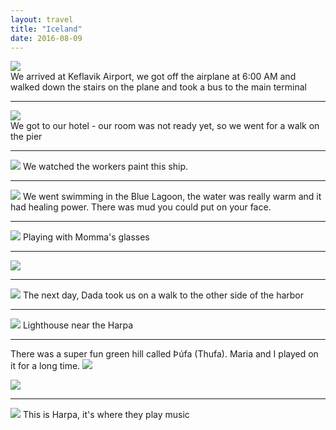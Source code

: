 ```yaml
---
layout: travel
title: "Iceland"
date: 2016-08-09
---
```



<div class="img_row">
    <img class="col two" src="{{ site.assets }}images/2016-08-07%2006.24.09-1.jpg" />
</div>
We arrived at Keflavik Airport, we got off the airplane at 6:00 AM and walked down the stairs on the plane and took a bus to the main terminal

----

<div class="img_row">
    <img class="col three" src="{{ site.assets }}images/L1018240.jpg" />
</div>
We got to our hotel - our room was not ready yet, so we went for a walk on the pier

----

<img src="{{ site.assets }}images/L1018263.jpg" />
We watched the workers paint this ship.

----

<img src="{{ site.assets }}images/L1018269.jpg" />
We went swimming in the Blue Lagoon, the water was really warm and it had healing power.  There was mud you could put on your face.

----

<img src="{{ site.assets }}images/L1018275.jpg" />
Playing with Momma's glasses

----

<img src="{{ site.assets }}images/L1018296.jpg" />

----

<img src="{{ site.assets }}images/L1018307.jpg" />
The next day, Dada took us on a walk to the other side of the harbor

----

<img src="{{ site.assets }}images/L1018297.jpg" />
Lighthouse near the Harpa

----

There was a super fun green hill called Þúfa (Thufa).  Maria and I played on it for a long time.
<img src="{{ site.assets }}images/L1018329.jpg" />

<img src="{{ site.assets }}images/L1018347.jpg" />

----

<img src="{{ site.assets }}images/L1018334.jpg" />
This is Harpa, it's where they play music
